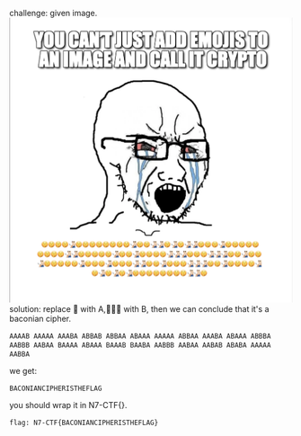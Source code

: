 challenge: given image.
![ez.png](ez.png)
solution: replace 🤫 with A,🧏🏻‍♂️ with B, then we can conclude that it's a baconian cipher.
```
AAAAB AAAAA AAABA ABBAB ABBAA ABAAA AAAAA ABBAA AAABA ABAAA ABBBA AABBB AABAA BAAAA ABAAA BAAAB BAABA AABBB AABAA AABAB ABABA AAAAA AABBA
```

we get: 
```
BACONIANCIPHERISTHEFLAG
```
you should wrap it in N7-CTF{}.

```
flag: N7-CTF{BACONIANCIPHERISTHEFLAG}
```